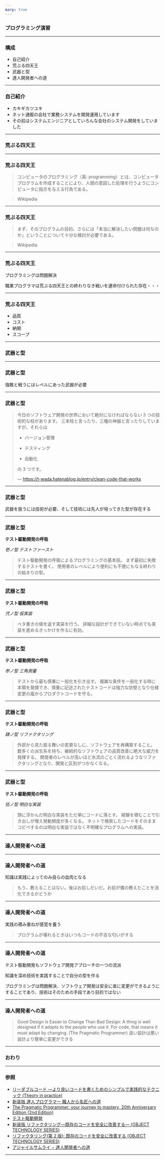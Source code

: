 ```yaml
---
marp: true
---
```


### プログラミング演習

---

### 構成

- 自己紹介
- 荒ぶる四天王
- 武器と型
- 達人開発者への道

---

### 自己紹介

- カキギカツユキ
- ネット通販の会社で業務システムを開発運用しています
- その前はシステムエンジニアとしていろんな会社のシステム開発をしていました

---

### 荒ぶる四天王

---

### 荒ぶる四天王

> コンピュータのプログラミング（英: programming）とは、コンピュータプログラムを作成することにより、人間の意図した処理を行うようにコンピュータに指示を与える行為である。

> Wikipedia

---

### 荒ぶる四天王

> まず、そのプログラムの目的、さらには「本当に解決したい問題は何なのか」ということについて十分な検討が必要である。

> Wikipedia

---

### 荒ぶる四天王

プログラミングは問題解決

職業プログラマは荒ぶる四天王との終わりなき戦いを運命付けられた存在・・・

---

### 荒ぶる四天王

- 品質
- コスト
- 納期
- スコープ

---

### 武器と型

---

### 武器と型

強敵と戦うにはレベルにあった武器が必要

---

### 武器と型

> 今日のソフトウェア開発の世界において絶対になければならない 3 つの技術的な柱があります。
> 三本柱と言ったり、三種の神器と言ったりしていますが、それらは
>
> - バージョン管理
>
> - テスティング
>
> - 自動化
>
> の 3 つです。
>
> — https://t-wada.hatenablog.jp/entry/clean-code-that-works

---

### 武器と型

武器を扱うには技術が必要、そして技術には先人が培ってきた型が存在する

---

### 武器と型

**テスト駆動開発の呼吸**

_壱ノ型 テストファースト_

> テスト駆動開発の呼吸によるプログラミングの基本技。
> まず最初に失敗するテストを書く。
> 使用者のレベルにより便利にも不便にもなる終わりの始まりの型。

---

### 武器と型

**テスト駆動開発の呼吸**

_弐ノ型 仮実装_

> ベタ書きの値を返す実装を行う。
> 詳細な設計ができていない時点でも実装を進めるきっかけを作るに有効。

---

### 武器と型

**テスト駆動開発の呼吸**

_参ノ型 三角測量_

> テストから最も慎重に一般化を引き出す。
> 複雑な条件を一般化する時に本領を発揮でき、慎重に記述されたテストコードは強力な防壁となり仕様変更の嵐からプロダクトコードを守る。

---

### 武器と型

**テスト駆動開発の呼吸**

_肆ノ型 リファクタリング_

> 外部から見た振る舞いの変更なしに、ソフトウェアを再構築すること。
> 数多くの派生系を持ち、継続的なソフトウェアの品質改善に絶大な威力を発揮する。
> 開発者のレベルが高いほど水流のごとく流れるようなリファクタリングとなり、開発と区別がつかなくなる。

---

### 武器と型

**テスト駆動開発の呼吸**

_伍ノ型 明白な実装_

> 頭に浮かんだ明白な実装をただ単にコードに落とす。
> 経験を積むことで引き出しが増え発動頻度が多くなる。
> ネットで検索したコードをそのままコピペするのは明白な実装ではなく不明確なプログラムへの実装。

---

### 達人開発者への道

---

### 達人開発者への道

知識は実践によってのみ自らの血肉となる

> もう、教えることはない。後はお前しだいだ。お前が儂の教えたことを消化できるかどうか

---

### 達人開発者への道

実践の積み重ねが感覚を養う

> プログラムが壊れるときはいつもコードの不吉な匂いがする

---

### 達人開発者への道

テスト駆動開発もソフトウェア開発アプローチの一つの流派

知識を深め技術を実践することで自分の型を作る

プログラミングは問題解決、ソフトウェア開発は安全に楽に変更ができるようにすることであり、技術はそのための手段であり目的ではない

---

### 達人開発者への道

> Good Design Is Easier to Change Than Bad Design: A thing is well designed if it adapts to the people who use it. For code, that means it must adapt by changing. (The Pragmatic Programmer)
> 良い設計は悪い設計より簡単に変更ができる

---

### おわり

---

### 参照

- [リーダブルコード ―より良いコードを書くためのシンプルで実践的なテクニック (Theory in practice)](https://www.amazon.co.jp/%E3%83%AA%E3%83%BC%E3%83%80%E3%83%96%E3%83%AB%E3%82%B3%E3%83%BC%E3%83%89-%E2%80%95%E3%82%88%E3%82%8A%E8%89%AF%E3%81%84%E3%82%B3%E3%83%BC%E3%83%89%E3%82%92%E6%9B%B8%E3%81%8F%E3%81%9F%E3%82%81%E3%81%AE%E3%82%B7%E3%83%B3%E3%83%97%E3%83%AB%E3%81%A7%E5%AE%9F%E8%B7%B5%E7%9A%84%E3%81%AA%E3%83%86%E3%82%AF%E3%83%8B%E3%83%83%E3%82%AF-Theory-practice-Boswell/dp/4873115655)
- [新装版 達人プログラマー 職人から名匠への道](https://www.amazon.co.jp/%E6%96%B0%E8%A3%85%E7%89%88-%E9%81%94%E4%BA%BA%E3%83%97%E3%83%AD%E3%82%B0%E3%83%A9%E3%83%9E%E3%83%BC-%E8%81%B7%E4%BA%BA%E3%81%8B%E3%82%89%E5%90%8D%E5%8C%A0%E3%81%B8%E3%81%AE%E9%81%93-Andrew-Hunt/dp/427421933X/ref=tmm_pap_title_0?_encoding=UTF8&qid=&sr=)
- [The Pragmatic Programmer: your journey to mastery, 20th Anniversary Edition (2nd Edition) ](https://www.amazon.co.jp/gp/product/0135957052/ref=ppx_yo_dt_b_asin_title_o02_s00?ie=UTF8&psc=1)
- [テスト駆動開発](https://www.amazon.co.jp/%E3%83%86%E3%82%B9%E3%83%88%E9%A7%86%E5%8B%95%E9%96%8B%E7%99%BA-Kent-Beck/dp/4274217884/ref=tmm_pap_swatch_0?_encoding=UTF8&qid=&sr=)
- [新装版 リファクタリング―既存のコードを安全に改善する― (OBJECT TECHNOLOGY SERIES)](https://www.amazon.co.jp/%E3%83%AA%E3%83%95%E3%82%A1%E3%82%AF%E3%82%BF%E3%83%AA%E3%83%B3%E3%82%B0%E2%80%95%E6%97%A2%E5%AD%98%E3%81%AE%E3%82%B3%E3%83%BC%E3%83%89%E3%82%92%E5%AE%89%E5%85%A8%E3%81%AB%E6%94%B9%E5%96%84%E3%81%99%E3%82%8B%E2%80%95-OBJECT-TECHNOLOGY-Martin-Fowler/dp/427405019X/ref=tmm_pap_swatch_0?_encoding=UTF8&qid=&sr=)
- [リファクタリング(第 2 版): 既存のコードを安全に改善する (OBJECT TECHNOLOGY SERIES)](https://www.amazon.co.jp/%E3%83%AA%E3%83%95%E3%82%A1%E3%82%AF%E3%82%BF%E3%83%AA%E3%83%B3%E3%82%B0-%E7%AC%AC2%E7%89%88-%E6%97%A2%E5%AD%98%E3%81%AE%E3%82%B3%E3%83%BC%E3%83%89%E3%82%92%E5%AE%89%E5%85%A8%E3%81%AB%E6%94%B9%E5%96%84%E3%81%99%E3%82%8B-OBJECT-TECHNOLOGY/dp/4274224546/ref=sr_1_1?dchild=1&hvadid=384738351742&hvdev=c&jp-ad-ap=0&keywords=%E3%83%AA%E3%83%95%E3%82%A1%E3%82%AF%E3%82%BF%E3%83%AA%E3%83%B3%E3%82%B0+%E7%AC%AC2%E7%89%88&qid=1604033085&sr=8-1&tag=yahhyd-22)
- [アジャイルサムライ − 達人開発者への道](https://www.amazon.co.jp/%E3%82%A2%E3%82%B8%E3%83%A3%E3%82%A4%E3%83%AB%E3%82%B5%E3%83%A0%E3%83%A9%E3%82%A4%E2%88%92%E9%81%94%E4%BA%BA%E9%96%8B%E7%99%BA%E8%80%85%E3%81%B8%E3%81%AE%E9%81%93%E2%88%92-Jonathan-Rasmusson/dp/4274068560/ref=sr_1_1?dchild=1&hvadid=335159083613&hvdev=c&jp-ad-ap=0&keywords=%E3%82%B5%E3%83%A0%E3%83%A9%E3%82%A4%E3%82%A2%E3%82%B8%E3%83%A3%E3%82%A4%E3%83%AB&qid=1604033234&sr=8-1&tag=yahhyd-22)

---
